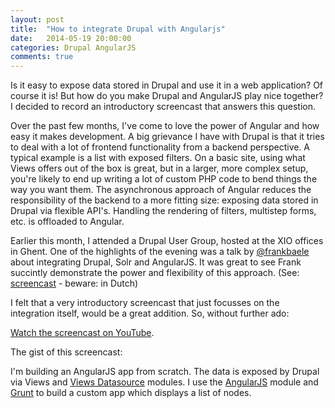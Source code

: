 ```yaml
---
layout: post
title:  "How to integrate Drupal with Angularjs"
date:   2014-05-19 20:00:00
categories: Drupal AngularJS
comments: true
---
```

Is it easy to expose data stored in Drupal and use it in a web application? Of course it is! But how do you make Drupal and AngularJS play nice together? I decided to record an introductory screencast that answers this question.

Over the past few months, I've come to love the power of Angular and how easy it makes development. A big grievance I have with Drupal is that it tries to deal with a lot of frontend functionality from a backend perspective. A typical example is a list with exposed filters. On a basic site, using what Views offers out of the box is great, but in a larger, more complex setup, you're likely to end up writing a lot of custom PHP code to bend things the way you want them. The asynchronous approach of Angular reduces the responsibility of the backend to a more fitting size: exposing data stored in Drupal via flexible API's. Handling the rendering of filters, multistep forms, etc. is offloaded to Angular.

Earlier this month, I attended a Drupal User Group, hosted at the XIO offices in Ghent. One of the highlights of the evening was a talk by [@frankbaele](http://www.twitter.com/frankbaele) about integrating Drupal, Solr and AngularJS. It was great to see Frank succintly demonstrate the power and flexibility of this approach. (See: [screencast](https://www.youtube.com/watch?v=sRva9hleFXY) - beware: in Dutch)

I felt that a very introductory screencast that just focusses on the integration itself, would be a great addition. So, without further ado:

<a href="https://www.youtube.com/watch?v=p3zSQieBIe8">Watch the screencast on YouTube</a>.

The gist of this screencast:

I'm building an AngularJS app from scratch. The data is exposed by Drupal via Views and [Views Datasource](https://drupal.org/project/views_datasource) modules. I use the [AngularJS](https://drupal.org/project/angularjs) module and [Grunt](http://gruntjs.com) to build a custom app which displays a list of nodes.
